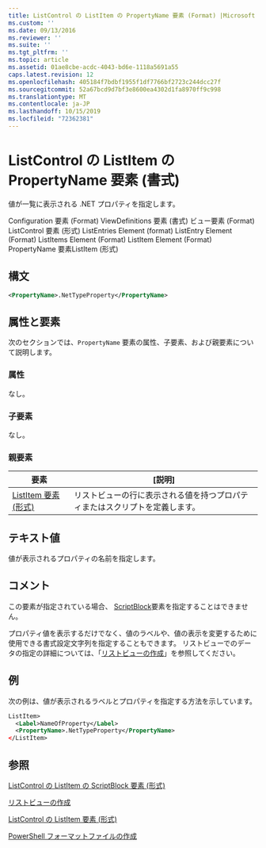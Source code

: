 ```yaml
---
title: ListControl の ListItem の PropertyName 要素 (Format) |Microsoft Docs
ms.custom: ''
ms.date: 09/13/2016
ms.reviewer: ''
ms.suite: ''
ms.tgt_pltfrm: ''
ms.topic: article
ms.assetid: 01ae8cbe-acdc-4043-bd6e-1118a5691a55
caps.latest.revision: 12
ms.openlocfilehash: 405184f7bdbf1955f1df7766bf2723c244dcc27f
ms.sourcegitcommit: 52a67bcd9d7bf3e8600ea4302d1fa8970ff9c998
ms.translationtype: MT
ms.contentlocale: ja-JP
ms.lasthandoff: 10/15/2019
ms.locfileid: "72362381"
---
```

# <a name="propertyname-element-for-listitem-for-listcontrol-format"></a>ListControl の ListItem の PropertyName 要素 (書式)

値が一覧に表示される .NET プロパティを指定します。

Configuration 要素 (Format) ViewDefinitions 要素 (書式) ビュー要素 (Format) ListControl 要素 (形式) ListEntries Element (format) ListEntry Element (Format) ListItems Element (Format) ListItem Element (Format) PropertyName 要素ListItem (形式)

## <a name="syntax"></a>構文

```xml
<PropertyName>.NetTypeProperty</PropertyName>
```

## <a name="attributes-and-elements"></a>属性と要素

次のセクションでは、`PropertyName` 要素の属性、子要素、および親要素について説明します。

### <a name="attributes"></a>属性

なし。

### <a name="child-elements"></a>子要素

なし。

### <a name="parent-elements"></a>親要素

|要素|[説明]|
|-------------|-----------------|
|[ListItem 要素 (形式)](./listitem-element-for-listitems-for-listcontrol-format.md)|リストビューの行に表示される値を持つプロパティまたはスクリプトを定義します。|

## <a name="text-value"></a>テキスト値

値が表示されるプロパティの名前を指定します。

## <a name="remarks"></a>コメント

この要素が指定されている場合、 [ScriptBlock](./scriptblock-element-for-listitem-for-listcontrol-format.md)要素を指定することはできません。

プロパティ値を表示するだけでなく、値のラベルや、値の表示を変更するために使用できる書式設定文字列を指定することもできます。 リストビューでのデータの指定の詳細については、「[リストビューの作成](./creating-a-list-view.md)」を参照してください。

## <a name="example"></a>例

次の例は、値が表示されるラベルとプロパティを指定する方法を示しています。

```xml
ListItem>
  <Label>NameOfProperty</Label>
  <PropertyName>.NetTypeProperty</PropertyName>
</ListItem>

```

## <a name="see-also"></a>参照

[ListControl の ListItem の ScriptBlock 要素 (形式)](./scriptblock-element-for-listitem-for-listcontrol-format.md)

[リストビューの作成](./creating-a-list-view.md)

[ListControl の ListItem 要素 (形式)](./listitem-element-for-listitems-for-listcontrol-format.md)

[PowerShell フォーマットファイルの作成](./writing-a-powershell-formatting-file.md)
